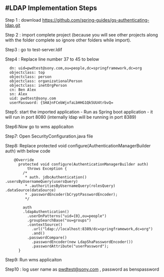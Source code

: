 #LDAP Implementation Steps
-------------------------
Step 1 : download https://github.com/spring-guides/gs-authenticating-ldap.git

Step 2 : import complete project (because you will see other projects along with the folder complete so ignore other folders while import).

Step3 : go to test-server.ldif

Step4 : Replace line number 37 to 45 to below

      dn: uid=pwdtest@sony.com,ou=people,dc=springframework,dc=org
      objectclass: top
      objectclass: person
      objectclass: organizationalPerson
      objectclass: inetOrgPerson
      cn: Ben Alex
      sn: Alex
      uid: pwdtest@sony.com
      userPassword: {SHA}nFCebWjxfaLbHHG1Qk5UU4trbvQ=
      

Step5: start the imported application - Run as Spring boot application - it will run in port 8080 (internally ldap will be running in port 8389)

Step6:Now go to wms applicaiton

Step7: Open SecurityConfiguration.java file

Step8: Replace protected void configure(AuthenticationManagerBuilder auth) with below code
        
        @Override
          protected void configure(AuthenticationManagerBuilder auth)
              throws Exception {
            /*
             * auth. jdbcAuthentication() .usersByUsernameQuery(usersQuery)
             * .authoritiesByUsernameQuery(rolesQuery) .dataSource(dataSource)
             * .passwordEncoder(bCryptPasswordEncoder);
             */

            auth
            .ldapAuthentication()
              .userDnPatterns("uid={0},ou=people")
              .groupSearchBase("ou=groups")
              .contextSource()
                .url("ldap://localhost:8389/dc=springframework,dc=org")
                .and()
              .passwordCompare()
                .passwordEncoder(new LdapShaPasswordEncoder())
                .passwordAttribute("userPassword");
          }

Step9: Run wms applicaiton

Step10 : log user name as pwdtest@sony.com , password as benspassword
